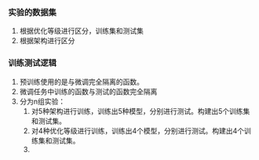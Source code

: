 ### 实验的数据集
1. 根据优化等级进行区分，训练集和测试集
2. 根据架构进行区分


### 训练测试逻辑
1. 预训练使用的是与微调完全隔离的函数。
2. 微调任务中训练的函数与测试的函数完全隔离
3. 分为n组实验：
   1. 对5种架构进行训练，训练出5种模型，分别进行测试。构建出5个训练集和测试集。
   2. 对4种优化等级进行训练，训练出4个模型，分别进行测试。构建出4个训练集和测试集。
   3. 